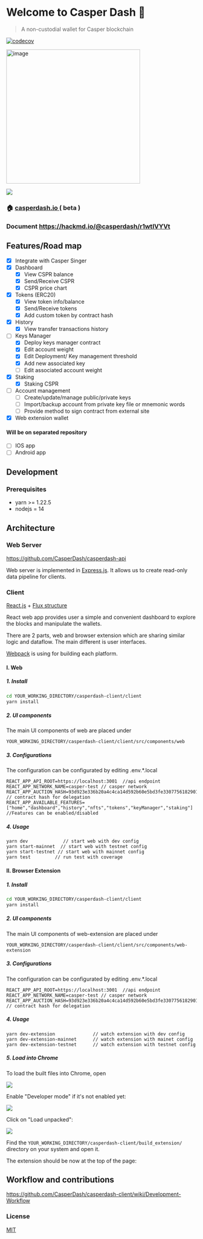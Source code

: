 # Welcome to Casper Dash 👋

> A non-custodial wallet for Casper blockchain

[![codecov](https://codecov.io/gh/CasperDash/casperdash-client/branch/develop/graph/badge.svg?token=3KWLVN3DPV)](https://codecov.io/gh/CasperDash/casperdash-client)

<img width="354" alt="image" src="https://user-images.githubusercontent.com/6711653/163332067-359844e1-c468-4be9-917e-c86b4b2403a9.png">

![](https://i.imgur.com/N0DGupc.png)



### 🏠 [casperdash.io ](casperdash.io) ( beta )

### <i class="fa fa-book fa-fw"></i> Document https://hackmd.io/@casperdash/r1wtIVYVt

## Features/Road map

-   [x] Integrate with Casper Singer
-   [x] Dashboard
    -   [x] View CSPR balance
    -   [x] Send/Receive CSPR
    -   [x] CSPR price chart
-   [x] Tokens (ERC20)
    -   [x] View token info/balance
    -   [x] Send/Receive tokens
    -   [x] Add custom token by contract hash
-   [x] History
    -   [x] View transfer transactions history
-   [ ] Keys Manager
    -   [x] Deploy keys manager contract
    -   [x] Edit account weight
    -   [x] Edit Deployment/ Key management threshold
    -   [x] Add new associated key
    -   [ ] Edit associated account weight
-   [x] Staking
    -   [x] Staking CSPR
-   [ ] Account management
    -   [ ] Create/update/manage public/private keys
    -   [ ] Import/backup account from private key file or mnemonic words
    -   [ ] Provide method to sign contract from external site
-   [x] Web extension wallet

#### Will be on separated repository

-   [ ] IOS app
-   [ ] Android app

## Development

### Prerequisites

-   yarn >= 1.22.5
-   nodejs = 14

## Architecture

### Web Server

https://github.com/CasperDash/casperdash-api

Web server is implemented in [Express.js](https://expressjs.com/). It allows us to create read-only data pipeline for clients.

### Client

[React.js](https://reactjs.org/) + [Flux structure](https://www.javatpoint.com/react-flux-concept#:~:text=Flux%20is%20an%20application%20architecture,a%20library%20nor%20a%20framework.&text=It%20is%20a%20kind%20of,of%20Unidirectional%20Data%20Flow%20model.)

React web app provides user a simple and convenient dashboard to explore the blocks and manipulate the wallets.

There are 2 parts, web and browser extension which are sharing similar logic and dataflow. The main different is user interfaces.

[Webpack](https://webpack.js.org/) is using for building each platform.

#### I. Web

##### 1. Install

```sh
cd YOUR_WORKING_DIRECTORY/casperdash-client/client
yarn install
```

##### 2. UI components

The main UI components of web are placed under

```
YOUR_WORKING_DIRECTORY/casperdash-client/client/src/components/web
```

##### 3. Configurations

The configuration can be configurated by editing .env.\*.local

```
REACT_APP_API_ROOT=https://localhost:3001  //api endpoint
REACT_APP_NETWORK_NAME=casper-test // casper network
REACT_APP_AUCTION_HASH=93d923e336b20a4c4ca14d592b60e5bd3fe330775618290104f9beb326db7ae2  // contract hash for delegation
REACT_APP_AVAILABLE_FEATURES=["home","dashboard","history","nfts","tokens","keyManager","staking"] //Features can be enabled/disabled
```

##### 4. Usage

```shell
yarn dev             // start web with dev config
yarn start-mainnet  // start web with testnet config
yarn start-testnet // start web with mainnet config
yarn test         // run test with coverage
```

#### II. Browser Extension

##### 1. Install

```sh
cd YOUR_WORKING_DIRECTORY/casperdash-client/client
yarn install
```

##### 2. UI components

The main UI components of web-extension are placed under

```
YOUR_WORKING_DIRECTORY/casperdash-client/client/src/components/web-extension
```

##### 3. Configurations

The configuration can be configurated by editing .env.\*.local

```
REACT_APP_API_ROOT=https://localhost:3001  //api endpoint
REACT_APP_NETWORK_NAME=casper-test // casper network
REACT_APP_AUCTION_HASH=93d923e336b20a4c4ca14d592b60e5bd3fe330775618290104f9beb326db7ae2  // contract hash for delegation
```

##### 4. Usage

```shell
yarn dev-extension              // watch extension with dev config
yarn dev-extension-mainnet      // watch extension with mainet config
yarn dev-extension-testnet      // watch extension with testnet config
```

##### 5. Load into Chrome

To load the built files into Chrome, open

![](https://i.imgur.com/kxZk0EW.png)

Enable "Developer mode" if it's not enabled yet:

![](https://i.imgur.com/zdPemcj.png)

Click on "Load unpacked":

![](https://i.imgur.com/HRDH6p8.png)

Find the `YOUR_WORKING_DIRECTORY/casperdash-client/build_extension/` directory on your system and open it.

The extension should be now at the top of the page:

## Workflow and contributions

https://github.com/CasperDash/casperdash-client/wiki/Development-Workflow

### License

[MIT](https://raw.githubusercontent.com/CasperDash/casperdash-api/master/LICENSE)
